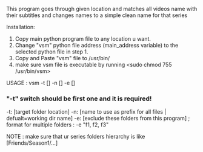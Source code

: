 This program goes through given location and matches all videos name with their subtitles and changes names to a simple clean name for that series

Installation:
1. Copy main python program file to any location u want.
2. Change "vsm" python file address (main_address variable) to the selected python file in step 1.
3. Copy and Paste "vsm" file to /usr/bin/ 
4. make sure vsm file is executable by running <sudo chmod 755 /usr/bin/vsm>

USAGE :
vsm -t [] -n [] -e []

### "-t" switch should be first one and it is required!

-t: [target folder location]
-n: [name to use as prefix for all files | defualt=working dir name]
-e: [exclude these folders from this program] ; format for multiple folders : -e "f1, f2, f3"


NOTE :
make sure that ur series folders hierarchy is like  [Friends/Season1/...]